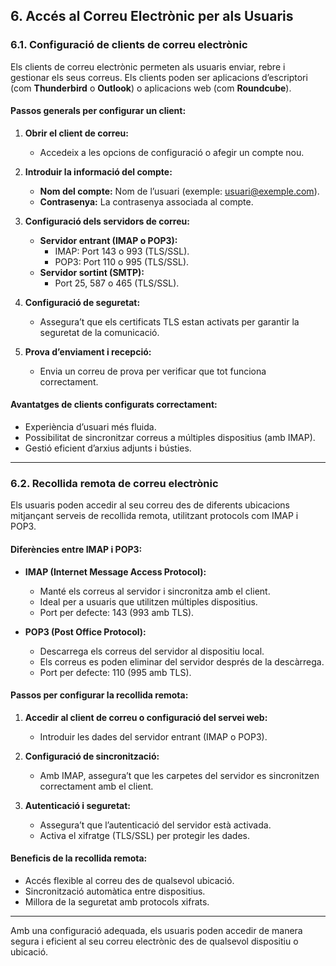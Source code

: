 ## 6. Accés al Correu Electrònic per als Usuaris

### 6.1. Configuració de clients de correu electrònic

Els clients de correu electrònic permeten als usuaris enviar, rebre i gestionar els seus correus. Els clients poden ser aplicacions d’escriptori (com **Thunderbird** o **Outlook**) o aplicacions web (com **Roundcube**).

#### Passos generals per configurar un client:
1. **Obrir el client de correu:**
   - Accedeix a les opcions de configuració o afegir un compte nou.

2. **Introduir la informació del compte:**
   - **Nom del compte:** Nom de l’usuari (exemple: usuari@exemple.com).
   - **Contrasenya:** La contrasenya associada al compte.

3. **Configuració dels servidors de correu:**
   - **Servidor entrant (IMAP o POP3):**
     - IMAP: Port 143 o 993 (TLS/SSL).
     - POP3: Port 110 o 995 (TLS/SSL).
   - **Servidor sortint (SMTP):**
     - Port 25, 587 o 465 (TLS/SSL).

4. **Configuració de seguretat:**
   - Assegura’t que els certificats TLS estan activats per garantir la seguretat de la comunicació.

5. **Prova d’enviament i recepció:**
   - Envia un correu de prova per verificar que tot funciona correctament.

#### Avantatges de clients configurats correctament:
- Experiència d’usuari més fluida.
- Possibilitat de sincronitzar correus a múltiples dispositius (amb IMAP).
- Gestió eficient d’arxius adjunts i bústies.

---

### 6.2. Recollida remota de correu electrònic

Els usuaris poden accedir al seu correu des de diferents ubicacions mitjançant serveis de recollida remota, utilitzant protocols com IMAP i POP3.

#### Diferències entre IMAP i POP3:
- **IMAP (Internet Message Access Protocol):**
  - Manté els correus al servidor i sincronitza amb el client.
  - Ideal per a usuaris que utilitzen múltiples dispositius.
  - Port per defecte: 143 (993 amb TLS).

- **POP3 (Post Office Protocol):**
  - Descarrega els correus del servidor al dispositiu local.
  - Els correus es poden eliminar del servidor després de la descàrrega.
  - Port per defecte: 110 (995 amb TLS).

#### Passos per configurar la recollida remota:
1. **Accedir al client de correu o configuració del servei web:**
   - Introduir les dades del servidor entrant (IMAP o POP3).

2. **Configuració de sincronització:**
   - Amb IMAP, assegura’t que les carpetes del servidor es sincronitzen correctament amb el client.

3. **Autenticació i seguretat:**
   - Assegura’t que l’autenticació del servidor està activada.
   - Activa el xifratge (TLS/SSL) per protegir les dades.

#### Beneficis de la recollida remota:
- Accés flexible al correu des de qualsevol ubicació.
- Sincronització automàtica entre dispositius.
- Millora de la seguretat amb protocols xifrats.

---

Amb una configuració adequada, els usuaris poden accedir de manera segura i eficient al seu correu electrònic des de qualsevol dispositiu o ubicació.
